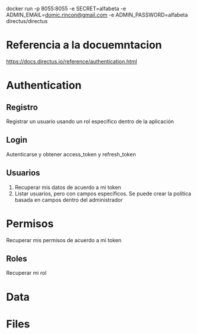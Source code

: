 docker run -p 8055:8055 -e SECRET=alfabeta -e ADMIN_EMAIL=domic.rincon@gmail.com -e ADMIN_PASSWORD=alfabeta directus/directus

# Referencia a la docuemntacion
https://docs.directus.io/reference/authentication.html

# Authentication

## Registro
Registrar un usuario usando un rol específico dentro de la aplicación

## Login
Autenticarse y obtener access_token y refresh_token

## Usuarios
1. Recuperar mis datos de acuerdo a mi token
2. Listar usuarios, pero con campos específicos. Se puede crear la política basada en campos dentro del administrador

# Permisos
 Recuperar mis permisos de acuerdo a mi token

## Roles
Recuperar mi rol


# Data

# Files


